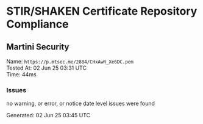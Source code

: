 # STIR/SHAKEN Certificate Repository Compliance

## Martini Security

Name: `https://p.mtsec.me/2884/CHxAwR_Xe6DC.pem`\
Tested At: 02 Jun 25 03:31 UTC\
Time: 44ms

### Issues

no warning, or error, or notice date level issues were found

Generated: 02 Jun 25 03:45 UTC